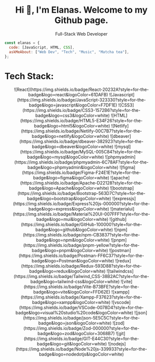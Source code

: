 <h1 align="center">Hi 👋, I'm Elanas. Welcome to my Github page. </h1>
<p align="center">Full-Stack Web Developer</p>
 
```js
const elanas = {
  code: [JavaScript, HTML, CSS],
  askMeAbout: ["Web Dev", "Tech", "Music", "Matcha tea"],
};
```

<h1 align="left">Tech Stack:</h1>

<div align="center">
![React](https://img.shields.io/badge/React-20232A?style=for-the-badge&logo=react&logoColor=61DAFB)
![Javascript](https://img.shields.io/badge/JavaScript-323330?style=for-the-badge&logo=javascript&logoColor=F7DF1E)
![CSS3](https://img.shields.io/badge/CSS3-1572B6?style=for-the-badge&logo=css3&logoColor=white)
![HTML](https://img.shields.io/badge/HTML5-E34F26?style=for-the-badge&logo=html5&logoColor=white)
![Netlify](https://img.shields.io/badge/Netlify-00C7B7?style=for-the-badge&logo=netlify&logoColor=white)
![dbeaver](https://img.shields.io/badge/dbeaver-382923?style=for-the-badge&logo=dbeaver&logoColor=white)
![mysql](https://img.shields.io/badge/MySQL-005C84?style=for-the-badge&logo=mysql&logoColor=white)
![phpmyadmin](https://img.shields.io/badge/phpmyadmin-6C78AF?style=for-the-badge&logo=phpmyadmin&logoColor=white)
![figma](https://img.shields.io/badge/Figma-F24E1E?style=for-the-badge&logo=figma&logoColor=white)
![apache](https://img.shields.io/badge/Apache-D22128?style=for-the-badge&logo=Apache&logoColor=white)
![bootstrap](https://img.shields.io/badge/Bootstrap-563D7C?style=for-the-badge&logo=bootstrap&logoColor=white)
![expressjs](https://img.shields.io/badge/Express%20js-000000?style=for-the-badge&logo=express&logoColor=white)
![materialui](https://img.shields.io/badge/Material%20UI-007FFF?style=for-the-badge&logo=mui&logoColor=white)
![github](https://img.shields.io/badge/GitHub-100000?style=for-the-badge&logo=github&logoColor=white)
![npm](https://img.shields.io/badge/npm-CB3837?style=for-the-badge&logo=npm&logoColor=white)
![pnpm](https://img.shields.io/badge/pnpm-yellow?style=for-the-badge&logo=pnpm&logoColor=white)
![postman](https://img.shields.io/badge/Postman-FF6C37?style=for-the-badge&logo=Postman&logoColor=white)
![redux](https://img.shields.io/badge/Redux-593D88?style=for-the-badge&logo=redux&logoColor=white)
![tailwindcss](https://img.shields.io/badge/Tailwind_CSS-38B2AC?style=for-the-badge&logo=tailwind-css&logoColor=white)
![vite](https://img.shields.io/badge/Vite-B73BFE?style=for-the-badge&logo=vite&logoColor=FFD62E)
![xampp](https://img.shields.io/badge/Xampp-F37623?style=for-the-badge&logo=xampp&logoColor=white)
![vscode](https://img.shields.io/badge/VSCode-0078D4?style=for-the-badge&logo=visual%20studio%20code&logoColor=white)
![json](https://img.shields.io/badge/json-5E5C5C?style=for-the-badge&logo=json&logoColor=white)
![zod](https://img.shields.io/badge/Zod-000000?style=for-the-badge&logo=zod&logoColor=3068B7)
![git](https://img.shields.io/badge/GIT-E44C30?style=for-the-badge&logo=git&logoColor=white)
![nodejs](https://img.shields.io/badge/Node%20js-339933?style=for-the-badge&logo=nodedotjs&logoColor=white)
</div>
